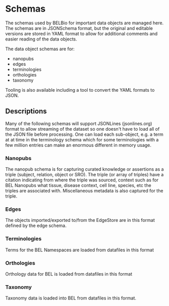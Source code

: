 # Schemas

The schemas used by BELBio for important data objects are managed here. The schemas
are in JSONSchema format, but the original and editable versions are stored in YAML
format to allow for additional comments and easier reading of the data objects.

The data object schemas are for:

* nanopubs
* edges
* terminologies
* orthologies
* taxonomy

Tooling is also available including a tool to convert the YAML formats to JSON. 

## Descriptions

Many of the following schemas will support JSONLines (jsonlines.org) format to 
allow streaming of the dataset so one doesn't have to load all of the JSON file
before processing.  One can load each sub-object, e.g. a term at at time in the
terminology schema which for some terminologies with a few million entries can
make an enormous different in memory usage.

### Nanopubs

The nanopub schema is for capturing curated knowledge or assertions as a triple
(subject, relation, object or SRO). The triple (or array of triples) have 
a citation indicating from where the triple was sourced, context such as for
BEL Nanopubs what tissue, disease context, cell line, species, etc the triples
are associated with. Miscellaneous metadata is also captured for the triple.

### Edges 

The objects imported/exported to/from the EdgeStore are in this format defined
by the edge schema.

### Terminologies

Terms for the BEL Namespaces are loaded from datafiles in this format

### Orthologies

Orthology data for BEL is loaded from datafiles in this format

### Taxonomy

Taxonomy data is loaded into BEL from datafiles in this format.